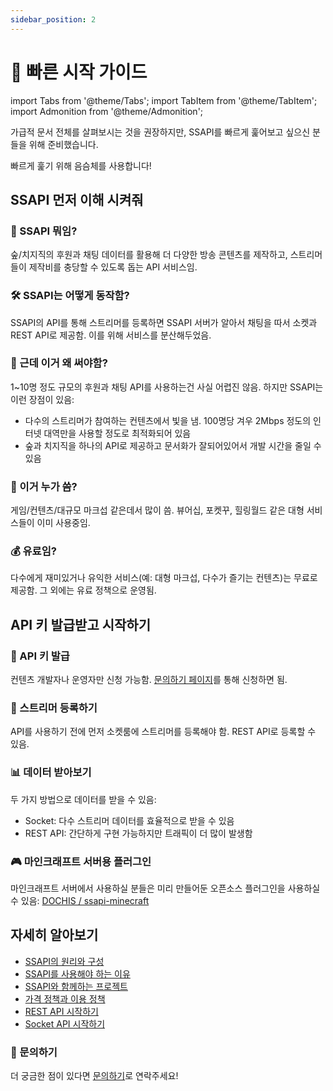 ```yaml
---
sidebar_position: 2
---
```


# 🚄 빠른 시작 가이드

import Tabs from '@theme/Tabs';
import TabItem from '@theme/TabItem';
import Admonition from '@theme/Admonition';

<Admonition type="caution">
 가급적 문서 전체를 살펴보시는 것을 권장하지만, SSAPI를 빠르게 훑어보고 싶으신 분들을 위해 준비했습니다.
 
 빠르게 훑기 위해 음슴체를 사용합니다!
</Admonition>

## SSAPI 먼저 이해 시켜줘

### 🤔 SSAPI 뭐임?

숲/치지직의 후원과 채팅 데이터를 활용해 더 다양한 방송 콘텐츠를 제작하고, 스트리머들이 제작비를 충당할 수 있도록 돕는 API 서비스임.

### 🛠 SSAPI는 어떻게 동작함?

SSAPI의 API를 통해 스트리머를 등록하면 SSAPI 서버가 알아서 채팅을 따서 소켓과 REST API로 제공함. 이를 위해 서비스를 분산해두었음.

### 🤷 근데 이거 왜 써야함?

1~10명 정도 규모의 후원과 채팅 API를 사용하는건 사실 어렵진 않음. 하지만 SSAPI는 이런 장점이 있음:

- 다수의 스트리머가 참여하는 컨텐츠에서 빛을 냄. 100명당 겨우 2Mbps 정도의 인터넷 대역만을 사용할 정도로 최적화되어 있음
- 숲과 치지직을 하나의 API로 제공하고 문서화가 잘되어있어서 개발 시간을 줄일 수 있음

### 👥 이거 누가 씀?

게임/컨텐츠/대규모 마크섭 같은데서 많이 씀. 뷰어십, 포켓꾸, 힐링월드 같은 대형 서비스들이 이미 사용중임.

### 💰 유료임?

다수에게 재미있거나 유익한 서비스(예: 대형 마크섭, 다수가 즐기는 컨텐츠)는 무료로 제공함. 그 외에는 유료 정책으로 운영됨.

## API 키 발급받고 시작하기

### 🔑 API 키 발급

컨텐츠 개발자나 운영자만 신청 가능함. [문의하기 페이지](/docs/contact/index)를 통해 신청하면 됨.

### 📝 스트리머 등록하기

API를 사용하기 전에 먼저 소켓룸에 스트리머를 등록해야 함. REST API로 등록할 수 있음.

### 📊 데이터 받아보기

두 가지 방법으로 데이터를 받을 수 있음:

- Socket: 다수 스트리머 데이터를 효율적으로 받을 수 있음
- REST API: 간단하게 구현 가능하지만 트래픽이 더 많이 발생함

### 🎮 마인크래프트 서버용 플러그인

마인크래프트 서버에서 사용하실 분들은 미리 만들어둔 오픈소스 플러그인을 사용하실 수 있음:
[DOCHIS / ssapi-minecraft](https://github.com/DOCHIS/ssapi-minecraft)

## 자세히 알아보기

- [SSAPI의 원리와 구성](/docs/intro/api)
- [SSAPI를 사용해야 하는 이유](/docs/intro/why-use)
- [SSAPI와 함께하는 프로젝트](/docs/intro/projects)
- [가격 정책과 이용 정책](/docs/intro/policy)
- [REST API 시작하기](/docs/rest-api/start)
- [Socket API 시작하기](/docs/socket/start)

### 💬 문의하기

더 궁금한 점이 있다면 [문의하기](/docs/contact/index)로 연락주세요!
